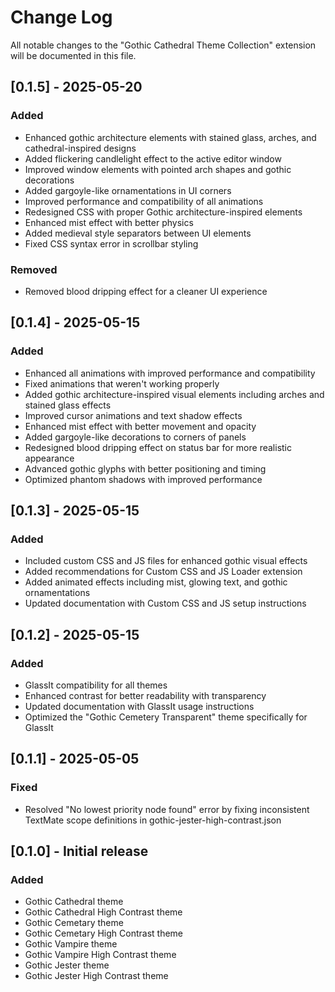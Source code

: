 # Change Log

All notable changes to the "Gothic Cathedral Theme Collection" extension will be documented in this file.

## [0.1.5] - 2025-05-20

### Added
- Enhanced gothic architecture elements with stained glass, arches, and cathedral-inspired designs
- Added flickering candlelight effect to the active editor window
- Improved window elements with pointed arch shapes and gothic decorations
- Added gargoyle-like ornamentations in UI corners 
- Improved performance and compatibility of all animations
- Redesigned CSS with proper Gothic architecture-inspired elements
- Enhanced mist effect with better physics
- Added medieval style separators between UI elements
- Fixed CSS syntax error in scrollbar styling

### Removed
- Removed blood dripping effect for a cleaner UI experience

## [0.1.4] - 2025-05-15

### Added
- Enhanced all animations with improved performance and compatibility
- Fixed animations that weren't working properly
- Added gothic architecture-inspired visual elements including arches and stained glass effects
- Improved cursor animations and text shadow effects
- Enhanced mist effect with better movement and opacity
- Added gargoyle-like decorations to corners of panels
- Redesigned blood dripping effect on status bar for more realistic appearance
- Advanced gothic glyphs with better positioning and timing
- Optimized phantom shadows with improved performance

## [0.1.3] - 2025-05-15

### Added
- Included custom CSS and JS files for enhanced gothic visual effects
- Added recommendations for Custom CSS and JS Loader extension
- Added animated effects including mist, glowing text, and gothic ornamentations
- Updated documentation with Custom CSS and JS setup instructions

## [0.1.2] - 2025-05-15

### Added
- GlassIt compatibility for all themes
- Enhanced contrast for better readability with transparency
- Updated documentation with GlassIt usage instructions
- Optimized the "Gothic Cemetery Transparent" theme specifically for GlassIt

## [0.1.1] - 2025-05-05

### Fixed
- Resolved "No lowest priority node found" error by fixing inconsistent TextMate scope definitions in gothic-jester-high-contrast.json

## [0.1.0] - Initial release

### Added
- Gothic Cathedral theme
- Gothic Cathedral High Contrast theme
- Gothic Cemetary theme
- Gothic Cemetary High Contrast theme
- Gothic Vampire theme
- Gothic Vampire High Contrast theme
- Gothic Jester theme
- Gothic Jester High Contrast theme